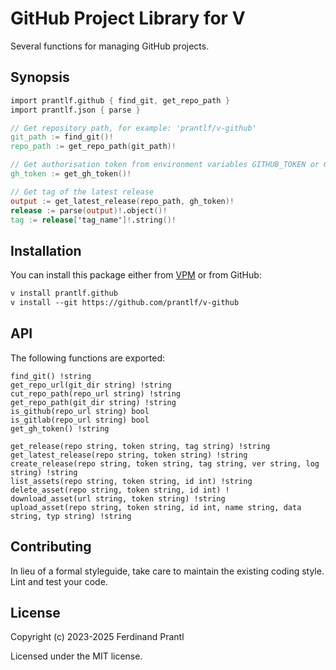 # GitHub Project Library for V

Several functions for managing GitHub projects.

## Synopsis

```v
import prantlf.github { find_git, get_repo_path }
import prantlf.json { parse }

// Get repository path, for example: 'prantlf/v-github'
git_path := find_git()!
repo_path := get_repo_path(git_path)!

// Get authorisation token from environment variables GITHUB_TOKEN or GH_TOKEN
gh_token := get_gh_token()!

// Get tag of the latest release
output := get_latest_release(repo_path, gh_token)!
release := parse(output)!.object()!
tag := release['tag_name']!.string()!
```

## Installation

You can install this package either from [VPM] or from GitHub:

```txt
v install prantlf.github
v install --git https://github.com/prantlf/v-github
```

## API

The following functions are exported:

    find_git() !string
    get_repo_url(git_dir string) !string
    cut_repo_path(repo_url string) !string
    get_repo_path(git_dir string) !string
    is_github(repo_url string) bool
    is_gitlab(repo_url string) bool
    get_gh_token() !string

    get_release(repo string, token string, tag string) !string
    get_latest_release(repo string, token string) !string
    create_release(repo string, token string, tag string, ver string, log string) !string
    list_assets(repo string, token string, id int) !string
    delete_asset(repo string, token string, id int) !
    download_asset(url string, token string) !string
    upload_asset(repo string, token string, id int, name string, data string, typ string) !string

## Contributing

In lieu of a formal styleguide, take care to maintain the existing coding style. Lint and test your code.

## License

Copyright (c) 2023-2025 Ferdinand Prantl

Licensed under the MIT license.

[VPM]: https://vpm.vlang.io/packages/prantlf.github
